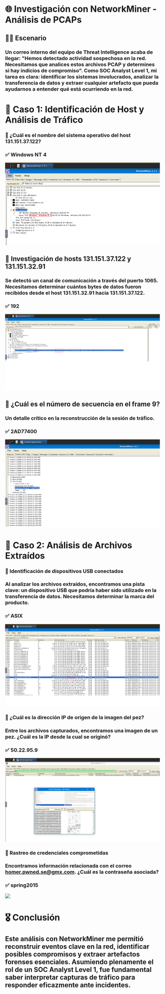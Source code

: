 # 🌐 Investigación con NetworkMiner - Análisis de PCAPs  

## 🕵️‍♂️ Escenario 
### Un correo interno del equipo de Threat Intelligence acaba de llegar: "Hemos detectado actividad sospechosa en la red. Necesitamos que analices estos archivos PCAP y determines si hay indicios de compromiso". Como SOC Analyst Level 1, mi tarea es clara: identificar los sistemas involucrados, analizar la transferencia de datos y extraer cualquier artefacto que pueda ayudarnos a entender qué está ocurriendo en la red.
##

# 📁 Caso 1: Identificación de Host y Análisis de Tráfico
### 📌 ¿Cuál es el nombre del sistema operativo del host 131.151.37.122?  
### ✅ Windows NT 4 
![](https://raw.githubusercontent.com/JoshKxng/SOC-Analyst-TryHackMe/refs/heads/main/imagenes/NetworkMiner/1.%20Nombre%20del%20sistema%20operativo.png)

## 📌 Investigación de hosts 131.151.37.122 y 131.151.32.91
### Se detectó un canal de comunicación a través del puerto 1065. Necesitamos determinar cuántos bytes de datos fueron recibidos desde el host 131.151.32.91 hacia 131.151.37.122.
### ✅ 192
![](https://raw.githubusercontent.com/JoshKxng/SOC-Analyst-TryHackMe/refs/heads/main/imagenes/NetworkMiner/2.%20Data%20recibida.png)

## 📌 ¿Cuál es el número de secuencia en el frame 9?
### Un detalle crítico en la reconstrucción de la sesión de tráfico.
### ✅ 2AD77400
![](https://raw.githubusercontent.com/JoshKxng/SOC-Analyst-TryHackMe/refs/heads/main/imagenes/NetworkMiner/3.%20Numero%20de%20Secuencia.png)

# 📁 Caso 2: Análisis de Archivos Extraídos  
### 📌 Identificación de dispositivos USB conectados
### Al analizar los archivos extraídos, encontramos una pista clave: un dispositivo USB que podría haber sido utilizado en la transferencia de datos. Necesitamos determinar la marca del producto.
### ✅ ASIX
![](https://raw.githubusercontent.com/JoshKxng/SOC-Analyst-TryHackMe/refs/heads/main/imagenes/NetworkMiner/4.%20Nombre%20de%20la%20marca%20del%20USB.png)

### 📌 ¿Cuál es la dirección IP de origen de la imagen del pez?
### Entre los archivos capturados, encontramos una imagen de un pez. ¿Cuál es la IP desde la cual se originó?
### ✅ 50.22.95.9
![](https://raw.githubusercontent.com/JoshKxng/SOC-Analyst-TryHackMe/refs/heads/main/imagenes/NetworkMiner/5.%20IP%20de%20origen%20de%20la%20imagen.png)

### 📌 Rastreo de credenciales comprometidas
### Encontramos información relacionada con el correo homer.pwned.se@gmx.com. ¿Cuál es la contraseña asociada?
### ✅ spring2015
![](https://raw.githubusercontent.com/JoshKxng/SOC-Analyst-TryHackMe/refs/heads/main/imagenes/NetworkMiner/6.%20Contrase%C3%B1a.png)


# 🎖️ Conclusión
## Este análisis con NetworkMiner me permitió reconstruir eventos clave en la red, identificar posibles compromisos y extraer artefactos forenses esenciales. Asumiendo plenamente el rol de un SOC Analyst Level 1, fue fundamental saber interpretar capturas de tráfico para responder eficazmente ante incidentes.

